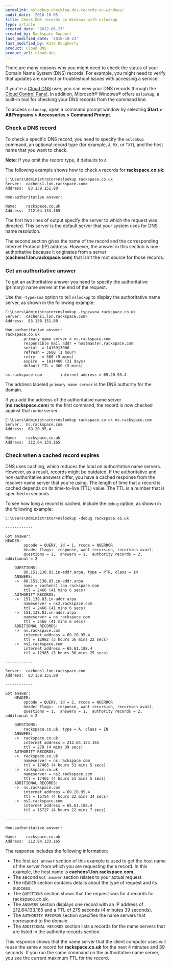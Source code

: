 ```yaml
---
permalink: nslookup-checking-dns-records-on-windows/
audit_date: '2016-10-05'
title: Check DNS records on Windows with nslookup
type: article
created_date: '2012-06-27'
created_by: Rackspace Support
last_modified_date: '2018-10-23'
last_modified_by: Kate Dougherty
product: Cloud DNS
product_url: cloud-dns
---
```


There are many reasons why you might need to check the status of your Domain
Name System (DNS) records. For example, you might need to verify that updates
are correct or troubleshoot issues with accessing a service.

If you're a [Cloud DNS](https://www.rackspace.com/cloud/dns) user, you can
view your DNS records through the [Cloud Control
Panel](http://login.rackspace.com/). In addition, Microsoft&reg; Windows&reg;
offers `nslookup`, a built-in tool for checking your DNS records from the
command line.

To access `nslookup`, open a command prompt window by selecting **Start >
All Programs > Accessories > Command Prompt**.

### Check a DNS record

To check a specific DNS record, you need to specify the `nslookup` command,
an optional record type (for example, `A`, `MX`, or `TXT`), and the host name
that you want to check.

**Note**: If you omit the record type, it defaults to `A`.

The following example shows how to check `A` records for **rackspace.co.uk**:

    C:\Users\Administrator>nslookup rackspace.co.uk
    Server:  cachens1.lon.rackspace.com>
    Address:  83.138.151.80

    Non-authoritative answer:

    Name:    rackspace.co.uk
    Address:  212.64.133.165

The first two lines of output specify the server to which the request
was directed. This server is the default server that your system uses for DNS
name resolution.

The second section gives the name of the record and the corresponding Internet
Protocol (IP) address. However, the answer in this section is
non-authoritative because it originates from a server
(**cachens1.lon.rackspace.com**) that isn't the root source for those records.

### Get an authoritative answer

To get an authoritative answer you need to specify the authoritative (primary)
name server at the end of the request.

Use the `-type=soa` option to tell `nslookup` to display the
authoritative name server, as shown in the following example:

    C:\Users\Administrator>nslookup -type=soa rackspace.co.uk
    Server:  cachens1.lon.rackspace.com>
    Address:  83.138.151.80

    Non-authoritative answer:
    rackspace.co.uk
            primary name server = ns.rackspace.com
            responsible mail addr = hostmaster.rackspace.com
            serial  = 1415913000
            refresh = 3600 (1 hour)
            retry   = 300 (5 mins)
            expire  = 1814400 (21 days)
            default TTL = 300 (5 mins)

    ns.rackspace.com        internet address = 69.20.95.4

The address labeled `primary name server` is the DNS authority for the
domain.

If you add the address of the authoritative name server
(**ns.rackspace.com**) to the first command, the record is now checked
against that name server.

    C:\Users\Administrator>nslookup rackspace.co.uk ns.rackspace.com
    Server:  ns.rackspace.com
    Address:  69.20.95.4

    Name:    rackspace.co.uk
    Address:  212.64.133.165

### Check when a cached record expires

DNS uses caching, which reduces the load on authoritative name servers.
However, as a result, records might be outdated. If the authoritative and
non-authoritative answers differ, you have a cached response from the resolver
name server that you're using. The length of time that a record is cached
depends on its time-to-live (TTL) value. The TTL is a number that is
specified in seconds.

To see how long a record is cached, include the `debug` option, as shown in
the following example:

    C:\Users\Administrator>nslookup -debug rackspace.co.uk

    ------------

    Got answer:
    HEADER:
            opcode = QUERY, id = 1, rcode = NOERROR
            header flags:  response, want recursion, recursion avail.
            questions = 1,  answers = 1,  authority records = 2,  additional = 2

        QUESTIONS:
            80.151.138.83.in-addr.arpa, type = PTR, class = IN
        ANSWERS:
        ->  80.151.138.83.in-addr.arpa
            name = cachens1.lon.rackspace.com
            ttl = 2466 (41 mins 6 secs)
        AUTHORITY RECORDS:
        ->  151.138.83.in-addr.arpa
            nameserver = ns2.rackspace.com
            ttl = 2466 (41 mins 6 secs)
        ->  151.138.83.in-addr.arpa
            nameserver = ns.rackspace.com
            ttl = 2466 (41 mins 6 secs)
        ADDITIONAL RECORDS:
        ->  ns.rackspace.com
            internet address = 69.20.95.4
            ttl = 12982 (3 hours 36 mins 22 secs)
        ->  ns2.rackspace.com
            internet address = 65.61.188.4
            ttl = 12985 (3 hours 36 mins 25 secs)

    ------------

    Server:  cachens1.lon.rackspace.com
    Address:  83.138.151.80

    ------------

    Got answer:
        HEADER:
            opcode = QUERY, id = 2, rcode = NOERROR
            header flags:  response, want recursion, recursion avail.
            questions = 1,  answers = 1,  authority records = 2,  additional = 2

        QUESTIONS:
            rackspace.co.uk, type = A, class = IN
        ANSWERS:
        ->  rackspace.co.uk
            internet address = 212.64.133.165
            ttl = 279 (4 mins 39 secs)
        AUTHORITY RECORDS:
        ->  rackspace.co.uk
            nameserver = ns.rackspace.com
            ttl = 17465 (4 hours 51 mins 5 secs)
        ->  rackspace.co.uk
            nameserver = ns2.rackspace.com
            ttl = 17465 (4 hours 51 mins 5 secs)
        ADDITIONAL RECORDS:
        ->  ns.rackspace.com
            internet address = 69.20.95.4
            ttl = 15754 (4 hours 22 mins 34 secs)
        ->  ns2.rackspace.com
            internet address = 65.61.188.4
            ttl = 15727 (4 hours 22 mins 7 secs)

    ------------

    Non-authoritative answer:

    Name:    rackspace.co.uk
    Address:  212.64.133.165

The response includes the following information:

-   The first `Got answer` section of this example is used to get the
    host name of the server from which you are requesting the `A` record.
    In this example, the host name is **cachens1.lon.rackspace.com**.
-   The second `Got answer` section relates to your actual request.
-   The `HEADER` section contains details about the type of request and
    its success.
-   The `QUESTIONS` section shows that the request was for `A` records
    for rackspace.co.uk.
-   The `ANSWERS` section displays one record with an IP address of
    212.64.133.165 and a TTL of 279 seconds (4 minutes 39 seconds).
-   The `AUTHORITY RECORDS` section specifies the name servers that
    correspond to the domain.
-   The `ADDITIONAL RECORDS` section lists `A` records for the name servers
    that are listed in the authority records section.

This response shows that the name server that the client computer uses will
reuse the same `A` record for **rackspace.co.uk** for the next 4 minutes and 39
seconds. If you run the same command on the authoritative name server, you
see the current maximum TTL for the record.
